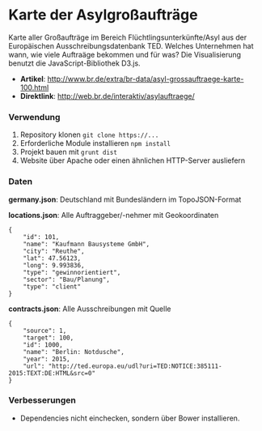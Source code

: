 # Karte der Asylgroßaufträge
Karte aller Großaufträge im Bereich Flüchtlingsunterkünfte/Asyl aus der Europäischen Ausschreibungsdatenbank TED. Welches Unternehmen hat wann, wie viele Auftraäge bekommen und für was? Die Visualisierung benutzt die JavaScript-Bibliothek D3.js.

- **Artikel**: http://www.br.de/extra/br-data/asyl-grossauftraege-karte-100.html
- **Direktlink**: http://web.br.de/interaktiv/asylauftraege/

### Verwendung
1. Repository klonen `git clone https://...`
2. Erforderliche Module installieren `npm install`
3. Projekt bauen mit `grunt dist`
4. Website über Apache oder einen ähnlichen HTTP-Server ausliefern

### Daten
**germany.json**: Deutschland mit Bundesländern im TopoJSON-Format

**locations.json**: Alle Auftraggeber/-nehmer mit Geokoordinaten
```
{
    "id": 101,
    "name": "Kaufmann Bausysteme GmbH",
    "city": "Reuthe",
    "lat": 47.56123,
    "long": 9.993836,
    "type": "gewinnorientiert",
    "sector": "Bau/Planung",
    "type": "client"
}

```

**contracts.json**: Alle Ausschreibungen mit Quelle
```
{
    "source": 1,
    "target": 100,
    "id": 1000,
    "name": "Berlin: Notdusche",
    "year": 2015,
    "url": "http://ted.europa.eu/udl?uri=TED:NOTICE:385111-2015:TEXT:DE:HTML&src=0"
}
```

### Verbesserungen
- Dependencies nicht einchecken, sondern über Bower installieren.
